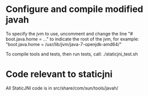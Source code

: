 # Configure and compile modified javah

To specify the jvm to use, uncomment and change the line "# boot.java.home = ..." to indicate the root of the jvm, for example: "boot.java.home = /usr/lib/jvm/java-7-openjdk-amd64/"

To compile tools and tests, then run tests, call: ./staticjni_test.sh

# Code relevant to staticjni

All StaticJNI code is in src/share/com/sun/tools/javah/
